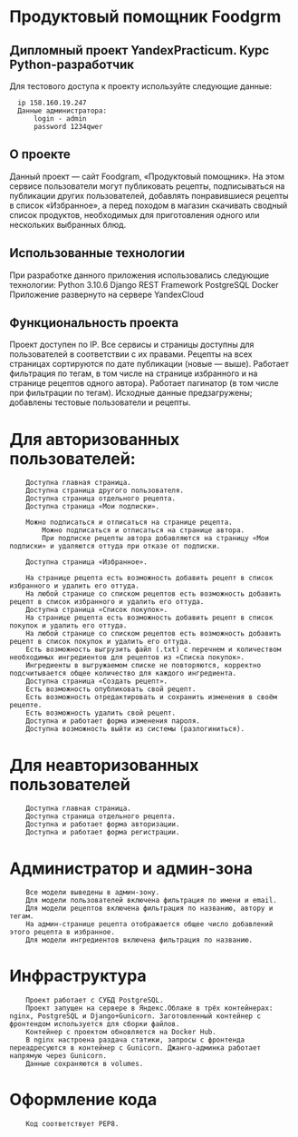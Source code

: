 # Продуктовый помощник Foodgrm
## Дипломный проект YandexPracticum. Курс Python-разработчик

Для тестового доступа к проекту используйте следующие данные:

      ip 158.160.19.247
      Данные администратора:
          login - admin
          password 1234qwer

## О проекте
Данный проект — сайт Foodgram, «Продуктовый помощник». На этом сервисе пользователи могут публиковать рецепты, подписываться на публикации других пользователей, добавлять понравившиеся рецепты в список «Избранное», а перед походом в магазин скачивать сводный список продуктов, необходимых для приготовления одного или нескольких выбранных блюд.

## Использованные технологии
При разработке данного приложения использовались следующие технологии:
Python 3.10.6
Django REST Framework
PostgreSQL
Docker
Приложение развернуто на сервере YandexCloud

## Функциональность проекта
Проект доступен по IP.
Все сервисы и страницы доступны для пользователей в соответствии с их правами. 
Рецепты на всех страницах сортируются по дате публикации (новые — выше).
Работает фильтрация по тегам, в том числе на странице избранного и на странице рецептов одного автора).
Работает пагинатор (в том числе при фильтрации по тегам).
Исходные данные предзагружены; добавлены тестовые пользователи и рецепты.

# Для авторизованных пользователей:

        Доступна главная страница.
        Доступна страница другого пользователя.
        Доступна страница отдельного рецепта.
        Доступна страница «Мои подписки».
        
        Можно подписаться и отписаться на странице рецепта.
            Можно подписаться и отписаться на странице автора.
            При подписке рецепты автора добавляются на страницу «Мои подписки» и удаляются оттуда при отказе от подписки.
        
        Доступна страница «Избранное».
        
        На странице рецепта есть возможность добавить рецепт в список избранного и удалить его оттуда.
        На любой странице со списком рецептов есть возможность добавить рецепт в список избранного и удалить его оттуда.
        Доступна страница «Список покупок».
        На странице рецепта есть возможность добавить рецепт в список покупок и удалить его оттуда.
        На любой странице со списком рецептов есть возможность добавить рецепт в список покупок и удалить его оттуда.
        Есть возможность выгрузить файл (.txt) с перечнем и количеством необходимых ингредиентов для рецептов из «Списка покупок».
        Ингредиенты в выгружаемом списке не повторяются, корректно подсчитывается общее количество для каждого ингредиента.
        Доступна страница «Создать рецепт».
        Есть возможность опубликовать свой рецепт.
        Есть возможность отредактировать и сохранить изменения в своём рецепте.
        Есть возможность удалить свой рецепт.
        Доступна и работает форма изменения пароля.
        Доступна возможность выйти из системы (разлогиниться).
        
# Для неавторизованных пользователей
        Доступна главная страница.
        Доступна страница отдельного рецепта.
        Доступна и работает форма авторизации.
        Доступна и работает форма регистрации.
        
# Администратор и админ-зона
        Все модели выведены в админ-зону.
        Для модели пользователей включена фильтрация по имени и email.
        Для модели рецептов включена фильтрация по названию, автору и тегам.
        На админ-странице рецепта отображается общее число добавлений этого рецепта в избранное.
        Для модели ингредиентов включена фильтрация по названию.

# Инфраструктура
        Проект работает с СУБД PostgreSQL.
        Проект запущен на сервере в Яндекс.Облаке в трёх контейнерах: nginx, PostgreSQL и Django+Gunicorn. Заготовленный контейнер с  фронтендом используется для сборки файлов.
        Контейнер с проектом обновляется на Docker Hub.
        В nginx настроена раздача статики, запросы с фронтенда переадресуются в контейнер с Gunicorn. Джанго-админка работает напрямую через Gunicorn.
        Данные сохраняются в volumes.

# Оформление кода
        Код соответствует PEP8.